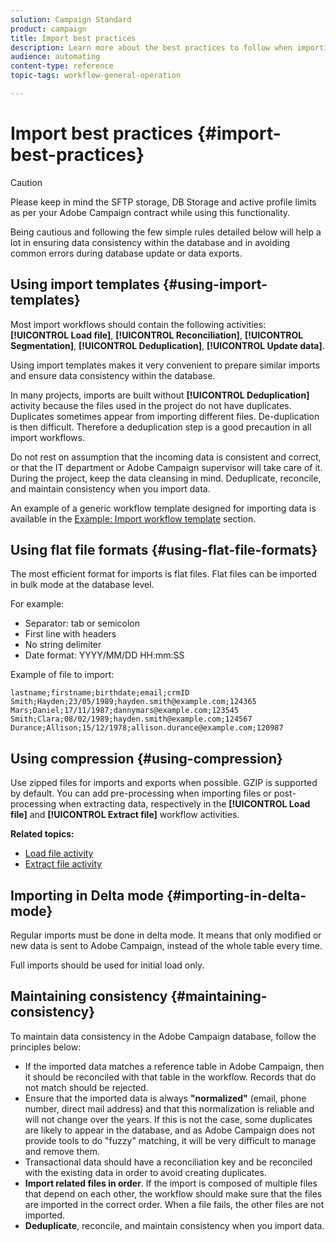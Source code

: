 ```yaml
---
solution: Campaign Standard
product: campaign
title: Import best practices
description: Learn more about the best practices to follow when importing data into Campaign Classic database.
audience: automating
content-type: reference
topic-tags: workflow-general-operation

---
```


# Import best practices {#import-best-practices}

>[!CAUTION]
>
>Please keep in mind the SFTP storage, DB Storage and active profile limits as per your Adobe Campaign contract while using this functionality.

Being cautious and following the few simple rules detailed below will help a lot in ensuring data consistency within the database and in avoiding common errors during database update or data exports.

## Using import templates {#using-import-templates}

Most import workflows should contain the following activities: **[!UICONTROL Load file]**, **[!UICONTROL Reconciliation]**, **[!UICONTROL Segmentation]**, **[!UICONTROL Deduplication]**, **[!UICONTROL Update data]**.

Using import templates makes it very convenient to prepare similar imports and ensure data consistency within the database.

In many projects, imports are built without **[!UICONTROL Deduplication]** activity because the files used in the project do not have duplicates. Duplicates sometimes appear from importing different files. De-duplication is then difficult. Therefore a deduplication step is a good precaution in all import workflows.

Do not rest on assumption that the incoming data is consistent and correct, or that the IT department or Adobe Campaign supervisor will take care of it. During the project, keep the data cleansing in mind. Deduplicate, reconcile, and maintain consistency when you import data.

An example of a generic workflow template designed for importing data is available in the [Example: Import workflow template](../../automating/using/creating-import-workflow-templates.md) section.

## Using flat file formats {#using-flat-file-formats}

The most efficient format for imports is flat files. Flat files can be imported in bulk mode at the database level.

For example:

* Separator: tab or semicolon
* First line with headers
* No string delimiter
* Date format: YYYY/MM/DD HH:mm:SS

Example of file to import:

```
lastname;firstname;birthdate;email;crmID
Smith;Hayden;23/05/1989;hayden.smith@example.com;124365
Mars;Daniel;17/11/1987;dannymars@example.com;123545
Smith;Clara;08/02/1989;hayden.smith@example.com;124567
Durance;Allison;15/12/1978;allison.durance@example.com;120987
```

## Using compression {#using-compression}

Use zipped files for imports and exports when possible. GZIP is supported by default. You can add pre-processing when importing files or post-processing when extracting data, respectively in the **[!UICONTROL Load file]** and **[!UICONTROL Extract file]** workflow activities.

**Related topics:**

* [Load file activity](../../automating/using/load-file.md)
* [Extract file activity](../../automating/using/extract-file.md)

## Importing in Delta mode {#importing-in-delta-mode}

Regular imports must be done in delta mode. It means that only modified or new data is sent to Adobe Campaign, instead of the whole table every time.

Full imports should be used for initial load only.

## Maintaining consistency {#maintaining-consistency}

To maintain data consistency in the Adobe Campaign database, follow the principles below:

* If the imported data matches a reference table in Adobe Campaign, then it should be reconciled with that table in the workflow. Records that do not match should be rejected.
* Ensure that the imported data is always **"normalized"** (email, phone number, direct mail address) and that this normalization is reliable and will not change over the years. If this is not the case, some duplicates are likely to appear in the database, and as Adobe Campaign does not provide tools to do "fuzzy" matching, it will be very difficult to manage and remove them.
* Transactional data should have a reconciliation key and be reconciled with the existing data in order to avoid creating duplicates.
* **Import related files in order**. If the import is composed of multiple files that depend on each other, the workflow should make sure that the files are imported in the correct order. When a file fails, the other files are not imported.
* **Deduplicate**, reconcile, and maintain consistency when you import data.
